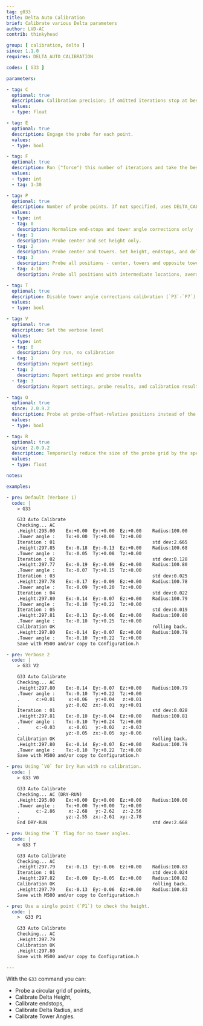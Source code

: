 ```yaml
---
tag: g033
title: Delta Auto Calibration
brief: Calibrate various Delta parameters
author: LVD-AC
contrib: thinkyhead

group: [ calibration, delta ]
since: 1.1.0
requires: DELTA_AUTO_CALIBRATION

codes: [ G33 ]

parameters:

- tag: C
  optional: true
  description: Calibration precision; if omitted iterations stop at best achievable precision. If set iterations will stop at the set precision.
  values:
  - type: float

- tag: E
  optional: true
  description: Engage the probe for each point.
  values:
  - type: bool

- tag: F
  optional: true
  description: Run ("force") this number of iterations and take the best result.
  values:
  - type: int
  - tag: 1-30

- tag: P
  optional: true
  description: Number of probe points. If not specified, uses DELTA_CALIBRATION_DEFAULT_POINTS
  values:
  - type: int
  - tag: 0
    description: Normalize end-stops and tower angle corrections only (no probing).
  - tag: 1
    description: Probe center and set height only.
  - tag: 2
    description: Probe center and towers. Set height, endstops, and delta radius.
  - tag: 3
    description: Probe all positions - center, towers and opposite towers. Set all.
  - tag: 4-10
    description: Probe all positions with intermediate locations, averaging them.

- tag: T
  optional: true
  description: Disable tower angle corrections calibration (`P3`-`P7`)
  values:
  - type: bool

- tag: V
  optional: true
  description: Set the verbose level
  values:
  - type: int
  - tag: 0
    description: Dry run, no calibration
  - tag: 1
    description: Report settings
  - tag: 2
    description: Report settings and probe results
  - tag: 3
    description: Report settings, probe results, and calibration results

- tag: O
  optional: true
  since: 2.0.9.2
  description: Probe at probe-offset-relative positions instead of the required kinematic points.
  values:
  - type: bool

- tag: R
  optional: true
  since: 2.0.9.2
  description: Temporarily reduce the size of the probe grid by the specified amount.
  values:
  - type: float

notes:

examples:

- pre: Default (Verbose 1)
  code: |
    > G33

    G33 Auto Calibrate
    Checking... AC
    .Height:295.00    Ex:+0.00  Ey:+0.00  Ez:+0.00    Radius:100.00
    .Tower angle :    Tx:+0.00  Ty:+0.00  Tz:+0.00
    Iteration : 01                                    std dev:2.665
    .Height:297.85    Ex:-0.18  Ey:-0.13  Ez:+0.00    Radius:100.68
    .Tower angle :    Tx:-0.05  Ty:+0.08  Tz:+0.00
    Iteration : 02                                    std dev:0.128
    .Height:297.77    Ex:-0.19  Ey:-0.09  Ez:+0.00    Radius:100.80
    .Tower angle :    Tx:-0.07  Ty:+0.15  Tz:+0.00
    Iteration : 03                                    std dev:0.025
    .Height:297.78    Ex:-0.17  Ey:-0.09  Ez:+0.00    Radius:100.78
    .Tower angle :    Tx:-0.09  Ty:+0.20  Tz:+0.00
    Iteration : 04                                    std dev:0.022
    .Height:297.80    Ex:-0.14  Ey:-0.07  Ez:+0.00    Radius:100.79
    .Tower angle :    Tx:-0.10  Ty:+0.22  Tz:+0.00
    Iteration : 05                                    std dev:0.019
    .Height:297.81    Ex:-0.13  Ey:-0.06  Ez:+0.00    Radius:100.80
    .Tower angle :    Tx:-0.10  Ty:+0.25  Tz:+0.00
    Calibration OK                                    rolling back.
    .Height:297.80    Ex:-0.14  Ey:-0.07  Ez:+0.00    Radius:100.79
    .Tower angle :    Tx:-0.10  Ty:+0.22  Tz:+0.00
    Save with M500 and/or copy to Configuration.h

- pre: Verbose 2
  code: |
    > G33 V2

    G33 Auto Calibrate
    Checking... AC
    .Height:297.80    Ex:-0.14  Ey:-0.07  Ez:+0.00    Radius:100.79
    .Tower angle :    Tx:-0.10  Ty:+0.22  Tz:+0.00
    .      c:+0.01     x:+0.06   y:+0.04   z:+0.01
    .                 yz:-0.02  zx:-0.01  xy:+0.01
    Iteration : 01                                    std dev:0.028
    .Height:297.81    Ex:-0.10  Ey:-0.04  Ez:+0.00    Radius:100.81
    .Tower angle :    Tx:-0.10  Ty:+0.24  Tz:+0.00
    .      c:-0.03     x:-0.01   y:-0.02   z:-0.03
    .                 yz:-0.05  zx:-0.05  xy:-0.06
    Calibration OK                                    rolling back.
    .Height:297.80    Ex:-0.14  Ey:-0.07  Ez:+0.00    Radius:100.79
    .Tower angle :    Tx:-0.10  Ty:+0.22  Tz:+0.00
    Save with M500 and/or copy to Configuration.h

- pre: Using `V0` for Dry Run with no calibration.
  code: |
    > G33 V0

    G33 Auto Calibrate
    Checking... AC (DRY-RUN)
    .Height:295.00    Ex:+0.00  Ey:+0.00  Ez:+0.00    Radius:100.00
    .Tower angle :    Tx:+0.00  Ty:+0.00  Tz:+0.00
    .      c:-2.86     x:-2.68   y:-2.62   z:-2.56
    .                 yz:-2.55  zx:-2.61  xy:-2.78
    End DRY-RUN                                       std dev:2.668

- pre: Using the `T` flag for no tower angles.
  code: |
    > G33 T

    G33 Auto Calibrate
    Checking... AC
    .Height:297.79    Ex:-0.13  Ey:-0.06  Ez:+0.00    Radius:100.83
    Iteration : 01                                    std dev:0.024
    .Height:297.82    Ex:-0.09  Ey:-0.05  Ez:+0.00    Radius:100.82
    Calibration OK                                    rolling back.
    .Height:297.79    Ex:-0.13  Ey:-0.06  Ez:+0.00    Radius:100.83
    Save with M500 and/or copy to Configuration.h

- pre: Use a single point (`P1`) to check the height.
  code: |
    >  G33 P1

    G33 Auto Calibrate
    Checking... AC
    .Height:297.79
    Calibration OK
    .Height:297.80
    Save with M500 and/or copy to Configuration.h

---
```


With the `G33` command you can:
- Probe a circular grid of points,
- Calibrate Delta Height,
- Calibrate endstops,
- Calibrate Delta Radius, and
- Calibrate Tower Angles.
